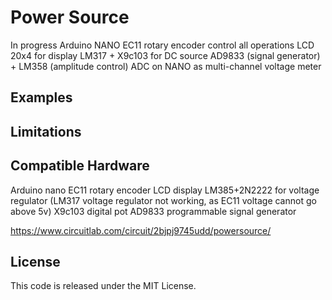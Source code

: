 # Power Source
In progress
Arduino NANO
EC11 rotary encoder control all operations
LCD 20x4 for display
LM317 + X9c103 for DC source
AD9833 (signal generator) + LM358 (amplitude control)
ADC on NANO as multi-channel voltage meter

## Examples


## Limitations

## Compatible Hardware
Arduino nano
EC11 rotary encoder
LCD display
LM385+2N2222 for voltage regulator (LM317 voltage regulator not working, as EC11 voltage cannot go above 5v)
X9c103 digital pot
AD9833 programmable signal generator

https://www.circuitlab.com/circuit/2bjpj9745udd/powersource/

## License

This code is released under the MIT License.
